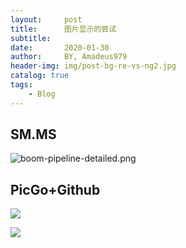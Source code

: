 ```yaml
---
layout:     post
title:      图片显示的尝试
subtitle:   
date:       2020-01-30
author:     BY, Amadeus979
header-img: img/post-bg-re-vs-ng2.jpg
catalog: true
tags:
    - Blog
---
```


## SM.MS

![boom-pipeline-detailed.png](https://i.loli.net/2021/01/30/AYuh1VfWLBK9GmE.png)

## PicGo+Github

![](https://Amadeus979CloudImage.com/img/20210130171130.png)

![](https://Amadeus979CloudImage.com/img/20210130173110.svg)

